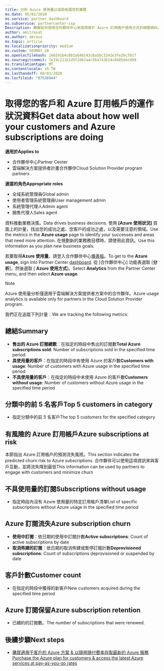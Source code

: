 ```yaml
---
title: 分析 Azure 使用量以協助拓展您的業務
ms.date: 05/01/2020
ms.service: partner-dashboard
ms.subservice: partnercenter-csp
Description: 瞭解如何使用合作夥伴中心來取得客戶 Azure 訂用帳戶使用方式的相關資料。
author: amitravat
ms.author: amrava
ms.topic: article
ms.localizationpriority: medium
ms.custom: SEOMAY.20
ms.openlocfilehash: 160191b4c881ab4b143c6a5bc3241e3fe26c701f
ms.sourcegitcommit: 7e19c211b1d5f2db2a4c56a743b14c8485decd99
ms.translationtype: MT
ms.contentlocale: zh-TW
ms.lasthandoff: 08/03/2020
ms.locfileid: "87526944"
---
```

# <a name="get-data-about-how-well-your-customers-and-azure-subscriptions-are-doing"></a><span data-ttu-id="8ce33-103">取得您的客戶和 Azure 訂用帳戶的運作狀況資料</span><span class="sxs-lookup"><span data-stu-id="8ce33-103">Get data about how well your customers and Azure subscriptions are doing</span></span>

<span data-ttu-id="8ce33-104">**適用於**</span><span class="sxs-lookup"><span data-stu-id="8ce33-104">**Applies to**</span></span>

- <span data-ttu-id="8ce33-105">合作夥伴中心</span><span class="sxs-lookup"><span data-stu-id="8ce33-105">Partner Center</span></span>
- <span data-ttu-id="8ce33-106">雲端解決方案提供者計畫合作夥伴</span><span class="sxs-lookup"><span data-stu-id="8ce33-106">Cloud Solution Provider program partners</span></span>

<span data-ttu-id="8ce33-107">**適當的角色**</span><span class="sxs-lookup"><span data-stu-id="8ce33-107">**Appropriate roles**</span></span>

- <span data-ttu-id="8ce33-108">全域系統管理員</span><span class="sxs-lookup"><span data-stu-id="8ce33-108">Global admin</span></span>
- <span data-ttu-id="8ce33-109">使用者管理系統管理員</span><span class="sxs-lookup"><span data-stu-id="8ce33-109">User management admin</span></span>
- <span data-ttu-id="8ce33-110">系統管理代理人</span><span class="sxs-lookup"><span data-stu-id="8ce33-110">Admin agent</span></span>
- <span data-ttu-id="8ce33-111">銷售代理人</span><span class="sxs-lookup"><span data-stu-id="8ce33-111">Sales agent</span></span>

<span data-ttu-id="8ce33-112">資料推動業務決策。</span><span class="sxs-lookup"><span data-stu-id="8ce33-112">Data drives business decisions.</span></span> <span data-ttu-id="8ce33-113">使用 **\[Azure 使用狀況\]** 頁面上的計量，找出您的成功之處、您客戶的成功之處，以及需要注意的領域。</span><span class="sxs-lookup"><span data-stu-id="8ce33-113">Use the metrics in the **Azure usage** page to identify your successes and areas that need more attention.</span></span> <span data-ttu-id="8ce33-114">在規劃新的業務務目標時，請使用此資訊。</span><span class="sxs-lookup"><span data-stu-id="8ce33-114">Use this information as you plan new business goals.</span></span>

<span data-ttu-id="8ce33-115">若要取得**Azure 使用量**，請登入合作夥伴中心[儀表板](https:/partner.microsoft.com/dashboard)。</span><span class="sxs-lookup"><span data-stu-id="8ce33-115">To get to the **Azure usage**, sign into Partner Center [dashboard](https:/partner.microsoft.com/dashboard).</span></span> <span data-ttu-id="8ce33-116">從 [合作夥伴中心] 功能表選取 [**分析**]，然後選取 [ **Azure 使用方式**]。</span><span class="sxs-lookup"><span data-stu-id="8ce33-116">Select **Analytics** from the Partner Center menu, and then select **Azure usage**.</span></span>

> [!NOTE]
> <span data-ttu-id="8ce33-117">Azure 使用量分析僅適用于雲端解決方案提供者方案中的合作夥伴。</span><span class="sxs-lookup"><span data-stu-id="8ce33-117">Azure usage analytics is available only for partners in the Cloud Solution Provider program.</span></span>

<span data-ttu-id="8ce33-118">我們正在追蹤下列計量︰</span><span class="sxs-lookup"><span data-stu-id="8ce33-118">We are tracking the following metrics:</span></span>

## <a name="summary"></a><span data-ttu-id="8ce33-119">總結</span><span class="sxs-lookup"><span data-stu-id="8ce33-119">Summary</span></span>

- <span data-ttu-id="8ce33-120">**售出的 Azure 訂閱總數**：在指定的時段中售出的訂閱數</span><span class="sxs-lookup"><span data-stu-id="8ce33-120">**Total Azure subscriptions sold**: Number of subscriptions sold in the specified time period</span></span>  
- <span data-ttu-id="8ce33-121">**具使用量的客戶**：在指定的時段中有使用 Azure 的客戶數</span><span class="sxs-lookup"><span data-stu-id="8ce33-121">**Customers with usage**: Number of customers with Azure usage in the specified time period</span></span>  
- <span data-ttu-id="8ce33-122">**不具使用量的客戶**：在指定的時段中未使用 Azure 的客戶數</span><span class="sxs-lookup"><span data-stu-id="8ce33-122">**Customers without usage**: Number of customers without Azure usage in the specified time period</span></span>  

## <a name="top-5-customers-in-category"></a><span data-ttu-id="8ce33-123">分類中的前 5 名客戶</span><span class="sxs-lookup"><span data-stu-id="8ce33-123">Top 5 customers in category</span></span>

- <span data-ttu-id="8ce33-124">指定分類中的前 5 名客戶</span><span class="sxs-lookup"><span data-stu-id="8ce33-124">The top 5 customers for the specified category</span></span>  

## <a name="azure-subscriptions-at-risk"></a><span data-ttu-id="8ce33-125">有風險的 Azure 訂用帳戶</span><span class="sxs-lookup"><span data-stu-id="8ce33-125">Azure subscriptions at risk</span></span>

<span data-ttu-id="8ce33-126">本節指出 Azure 訂用帳戶的預測流失風險。</span><span class="sxs-lookup"><span data-stu-id="8ce33-126">This section indicates the predicted churn risk to Azure subscriptions.</span></span> <span data-ttu-id="8ce33-127">合作夥伴可以使用這項資訊來與客戶互動，並將流失降到最低</span><span class="sxs-lookup"><span data-stu-id="8ce33-127">This information can be used by partners to engage with customers and minimize churn</span></span>

## <a name="subscriptions-without-usage"></a><span data-ttu-id="8ce33-128">不具使用量的訂閱</span><span class="sxs-lookup"><span data-stu-id="8ce33-128">Subscriptions without usage</span></span>

- <span data-ttu-id="8ce33-129">指定時段內沒有 Azure 使用量的特定訂用帳戶清單</span><span class="sxs-lookup"><span data-stu-id="8ce33-129">List of specific subscriptions without Azure usage in the specified time period</span></span>  

## <a name="azure-subscription-churn"></a><span data-ttu-id="8ce33-130">Azure 訂閱流失</span><span class="sxs-lookup"><span data-stu-id="8ce33-130">Azure subscription churn</span></span>

- <span data-ttu-id="8ce33-131">**使用中訂閱**：依日期的使用中訂閱計數</span><span class="sxs-lookup"><span data-stu-id="8ce33-131">**Active subscriptions**: Count of active subscriptions by date</span></span>  
- <span data-ttu-id="8ce33-132">**取消佈建的訂閱**：依日期的取消佈建或暫停訂閱計數</span><span class="sxs-lookup"><span data-stu-id="8ce33-132">**Deprovisioned subscriptions**: Count of subscriptions deprovisioned or suspended by date</span></span>  

## <a name="customer-count"></a><span data-ttu-id="8ce33-133">客戶計數</span><span class="sxs-lookup"><span data-stu-id="8ce33-133">Customer count</span></span>

- <span data-ttu-id="8ce33-134">在指定的時段中獲得的新客戶</span><span class="sxs-lookup"><span data-stu-id="8ce33-134">New customers acquired during the specified time period</span></span>  

## <a name="azure-subscription-retention"></a><span data-ttu-id="8ce33-135">Azure 訂閱保留</span><span class="sxs-lookup"><span data-stu-id="8ce33-135">Azure subscription retention</span></span>

- <span data-ttu-id="8ce33-136">已續約的訂閱數。</span><span class="sxs-lookup"><span data-stu-id="8ce33-136">The number of subscriptions that were renewed.</span></span>

 ## <a name="next-steps"></a><span data-ttu-id="8ce33-137">後續步驟</span><span class="sxs-lookup"><span data-stu-id="8ce33-137">Next steps</span></span>

- [<span data-ttu-id="8ce33-138">購買適用于客戶的 Azure 方案 & 以隨用隨付費率存取最新的 Azure 服務</span><span class="sxs-lookup"><span data-stu-id="8ce33-138">Purchase the Azure plan for customers & access the latest Azure services at pay-as-you-go rates</span></span>](purchase-azure-plan.md)
